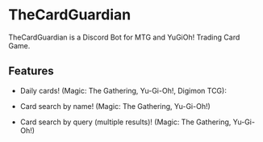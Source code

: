 # TheCardGuardian

TheCardGuardian is a Discord Bot for  MTG and YuGiOh! Trading Card Game.

## Features

- Daily cards! (Magic: The Gathering, Yu-Gi-Oh!, Digimon TCG):

- Card search by name! (Magic: The Gathering, Yu-Gi-Oh!)

- Card search by query (multiple results)! (Magic: The Gathering, Yu-Gi-Oh!)
